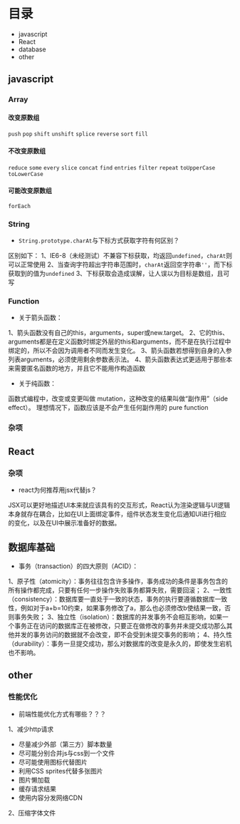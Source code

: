 # 目录

+ javascript
+ React
+ database
+ other

## javascript

### Array

#### 改变原数组

`push`
`pop`
`shift`
`unshift`
`splice`
`reverse`
`sort`
`fill`

#### 不改变原数组

`reduce`
`some`
`every`
`slice`
`concat`
`find`
`entries`
`filter`
`repeat`
`toUpperCase`
`toLowerCase`


#### 可能改变原数组
`forEach`

### String

+ `String.prototype.charAt`与下标方式获取字符有何区别？

区别如下：
1、IE6-8（未经测试）不兼容下标获取，均返回`undefined`，`charAt`则可以正常使用
2、当查询字符超出字符串范围时，`charAt`返回空字符串`''`，而下标获取到的值为`undefined`
3、下标获取会造成误解，让人误以为目标是数组，且可写

### Function

+ 关于箭头函数：

1、箭头函数没有自己的this，arguments，super或new.target。
2、它的this、arguments都是在定义函数时绑定外层的this和arguments，而不是在执行过程中绑定的，所以不会因为调用者不同而发生变化。
3、箭头函数若想得到自身的入参列表arguments，必须使用剩余参数表示法。
4、箭头函数表达式更适用于那些本来需要匿名函数的地方，并且它不能用作构造函数

+ 关于纯函数：

函数式编程中，改变或变更叫做 mutation，这种改变的结果叫做“副作用”（side effect）。 理想情况下，函数应该是不会产生任何副作用的 pure function

### 杂项

## React

### 杂项

+ react为何推荐用jsx代替js？

JSX可以更好地描述UI本来就应该具有的交互形式，React认为渲染逻辑与UI逻辑本身就存在耦合，比如在UI上面绑定事件，组件状态发生变化后通知UI进行相应的变化，以及在UI中展示准备好的数据。

## 数据库基础

+ 事务（transaction）的四大原则（ACID）：

1、原子性（atomicity）：事务往往包含许多操作，事务成功的条件是事务包含的所有操作都完成，只要有任何一步操作失败事务都算失败，需要回滚；
2、一致性（consistency）：数据库要一直处于一致的状态，事务的执行要遵循数据库一致性，例如对于a+b=10约束，如果事务修改了a，那么也必须修改b使结果一致，否则事务失败；
3、独立性（isolation）：数据库的并发事务不会相互影响，如果一个事务正在访问的数据库正在被修改，只要正在做修改的事务并未提交成功那么其他并发的事务访问的数据就不会改变，即不会受到未提交事务的影响；
4、持久性（durability）：事务一旦提交成功，那么对数据库的改变是永久的，即使发生宕机也不影响。

## other

### 性能优化

+ 前端性能优化方式有哪些？？？

1、减少http请求
- 尽量减少外部（第三方）脚本数量
- 尽可能分别合并js与css到一个文件
- 尽可能使用图标代替图片
- 利用CSS sprites代替多张图片
- 图片懒加载
- 缓存请求结果
- 使用内容分发网络CDN

2、压缩字体文件
